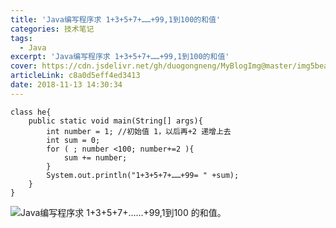 ```yaml
---
title: 'Java编写程序求 1+3+5+7+……+99,1到100的和值'
categories: 技术笔记
tags:
  - Java
excerpt: 'Java编写程序求 1+3+5+7+……+99,1到100的和值'
cover: https://cdn.jsdelivr.net/gh/duogongneng/MyBlogImg@master/img5bea6f2dd6696-20200918143229731.png
articleLink: c8a0d5eff4ed3413
date: 2018-11-13 14:30:34
---
```


```
class he{
    public static void main(String[] args){
        int number = 1;	//初始值 1，以后再+2 递增上去
        int sum = 0;
        for ( ; number <100; number+=2 ){ 
            sum += number; 
        } 
        System.out.println("1+3+5+7+……+99= " +sum);
    }
}
```

![Java编写程序求 1+3+5+7+……+99,1到100 的和值。](https://cdn.jsdelivr.net/gh/duogongneng/MyBlogImg@master/imgimg5bea6f2dd6696-20200918143229731.png "Java编写程序求 1+3+5+7+……+99,1到100 的和值。")